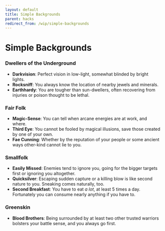 ```yaml
---
layout: default
title: Simple Backgrounds
parent: hacks
redirect_from: /wip/simple-backgrounds
---
```


# Simple Backgrounds

### Dwellers of the Underground
- **Darkvision**: Perfect vision in low-light, somewhat blinded by bright lights.
- **Rocksniff**: You always know the location of nearby jewels and minerals.
- **Earthhardy**: You are tougher than sun-dwellers, often recovering from injuries or poison thought to be lethal.

### Fair Folk
- **Magic-Sense**: You can tell when arcane energies are at work, and where.
- **Third Eye**: You cannot be fooled by magical illusions, save those created by one of your own.
- **Fae Cunning**: Whether by the reputation of your people or some ancient ways other-kind cannot lie to you.

### Smallfolk
- **Easily Missed**: Enemies tend to ignore you, going for the bigger targets first or ignoring you altogether.
- **Quicksilver**: Escaping sudden capture or a killing blow is like second nature to you. Sneaking comes naturally, too.
- **Second Breakfast**: You have to eat _a lot_, at least 5 times a day. Fortunately you can consume nearly anything if you have to.

### Greenskin
- **Blood Brothers**: Being surrounded by at least two other trusted warriors bolsters your battle sense, and you always go first.  
